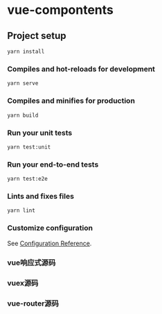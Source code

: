 <!--
 * @Author: your name
 * @Date: 2020-10-23 17:16:21
 * @LastEditTime: 2020-11-16 14:32:18
 * @LastEditors: your name
 * @Description: In User Settings Edit
 * @FilePath: \vue-compontents\README.md
-->
# vue-compontents

## Project setup
```
yarn install
```

### Compiles and hot-reloads for development
```
yarn serve
```

### Compiles and minifies for production
```
yarn build
```

### Run your unit tests
```
yarn test:unit
```

### Run your end-to-end tests
```
yarn test:e2e
```

### Lints and fixes files
```
yarn lint
```

### Customize configuration
See [Configuration Reference](https://cli.vuejs.org/config/).



### vue响应式源码

### vuex源码

### vue-router源码